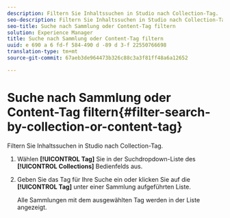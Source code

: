 ```yaml
---
description: Filtern Sie Inhaltssuchen in Studio nach Collection-Tag.
seo-description: Filtern Sie Inhaltssuchen in Studio nach Collection-Tag.
seo-title: Suche nach Sammlung oder Content-Tag filtern
solution: Experience Manager
title: Suche nach Sammlung oder Content-Tag filtern
uuid: e 690 a 6 fd-f 584-490 d -89 d 3-f 22550766698
translation-type: tm+mt
source-git-commit: 67aeb3de964473b326c88c3a3f81ff48a6a12652

---
```



# Suche nach Sammlung oder Content-Tag filtern{#filter-search-by-collection-or-content-tag}

Filtern Sie Inhaltssuchen in Studio nach Collection-Tag.

1. Wählen **[!UICONTROL Tag]** Sie in der Suchdropdown-Liste des **[!UICONTROL Collections]** Bedienfelds aus.
1. Geben Sie das Tag für Ihre Suche ein oder klicken Sie auf die **[!UICONTROL Tag]** unter einer Sammlung aufgeführten Liste.

   Alle Sammlungen mit dem ausgewählten Tag werden in der Liste angezeigt.